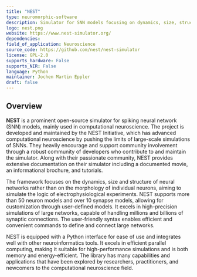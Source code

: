 ```yaml
---
title: "NEST"
type: neuromorphic-software
description: Simulator for SNN models focusing on dynamics, size, structure of neural systems, not on individual neuron morphology.
logo: nest.png
website: https://www.nest-simulator.org/
dependencies: 
field_of_application: Neuroscience
source_code: https://github.com/nest/nest-simulator
license: GPL-2.0
supports_hardware: False
supports_NIR: False
language: Python
maintainer: Jochen Martin Eppler
draft: false
---
```




## Overview
**NEST** is a prominent open-source simulator for spiking neural network (SNN) models, mainly used in computational neuroscience. The project is developed and maintained by the NEST Initiative, which has advanced computational neuroscience by pushing the limits of large-scale simulations of SNNs. They heavily encourage and support community involvement through a robust community of developers who contribute to and maintain the simulator. Along with their passionate community, NEST provides extensive documentation on their simulator including a documented movie, an informational brochure, and tutorials.

The framework focuses on the dynamics, size and structure of neural networks rather than on the morphology of individual neurons, aiming to simulate the logic of electrophysiological experiments. NEST supports more than 50 neuron models and over 10 synapse models, allowing for customization through user-defined models. It excels in high-precision simulations of large networks, capable of handling millions and billions of synaptic connections. The user-friendly syntax enables efficient and convenient commands to define and connect large networks.

NEST is equipped with a Python interface for ease of use and integrates well with other neuroinformatics tools. It excels in efficient parallel computing, making it suitable for high-performance simulations and is both memory and energy-efficient. The library has many capabilities and applications that have been explored by researchers, practitioners, and newcomers to the computational neuroscience field.
